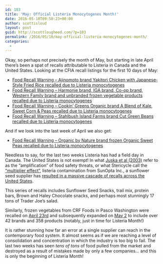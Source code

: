 ```yaml
---
id: 103
title: 'May: Official Listeria Monocytogenes Month!'
date: 2016-05-10T09:50:23+00:00
author: scottisloud
layout: post
guid: http://scottlougheed.com/?p=103
permalink: /2016/05/10/may-official-listeria-monocytogenes-month/
categories:
  - 
---
```

Okay, so perhaps not precisely the month of May, but starting in late April there&#8217;s been a spat of recalls attributable to Listeria in Canada and the United States. Looking at the CFIA recall listings for the first 10 days of May:

  * [Food Recall Warning &#8211; Ajinomoto brand Yakitori Chicken with Japanese-Style Fried Rice recalled due to Listeria monocytogenes](http://www.inspection.gc.ca/about-the-cfia/newsroom/food-recall-warnings/complete-listing/2016-05-09b/eng/1462850202306/1462850205064)
  * [Food Recall Warning &#8211; Harmonie brand, IGA brand, Co-op brand, Western Family brand and unbranded frozen vegetable products recalled due to Listeria monocytogenes](http://www.inspection.gc.ca/about-the-cfia/newsroom/food-recall-warnings/complete-listing/2016-05-07/eng/1462667105675/1462667109404)
  * [Food Recall Warning &#8211; Cookin&#8217; Greens Organic brand A Blend of Kale, Sweet Corn & Peas recalled due to Listeria monocytogenes](http://www.inspection.gc.ca/about-the-cfia/newsroom/food-recall-warnings/complete-listing/2016-05-06/eng/1462587217154/1462587221070)
  * [Food Recall Warning &#8211; Stahlbush Island Farms brand Cut Green Beans recalled due to Listeria monocytogenes](http://www.inspection.gc.ca/about-the-cfia/newsroom/food-recall-warnings/complete-listing/2016-05-06/eng/1462593110816/1462593113719)

And if we look into the last week of April we also get:

  * [Food Recall Warning &#8211; Organic by Nature brand frozen Organic Sweet Peas recalled due to Listeria monocytogenes](http://www.inspection.gc.ca/about-the-cfia/newsroom/food-recall-warnings/complete-listing/2016-04-23e/eng/1461458494788/1461458498163) 

Needless to say, for the last two weeks Listeria has had a field day in Canada. The United States is not exempt! In what [Juska et al (2003)](http://link.springer.com/article/10.1023%2FA%3A1022416727626) refer to as the &#8220;amplification&#8221; of food safety threats, or what Stericycle call the [&#8220;multiplier effect&#8221;](http://www.stericycleexpertsolutions.com/multiplier-effect-strikes/), listeria contamination from SunOpta Inc., a sunflower seed supplier has [resulted in a massive cascade of recalls across the United States](http://www.foodsafetynews.com/2016/05/sunflower-seed-listeria-threat-causes-recalls-of-salad-trail-mix/).
  
This series of recalls includes Sunflower Seed Snacks, trail mix, protein bars, Brown and Haley Chocolate snacks, and perhaps most stunningly 17 tons of Trader Joe&#8217;s salad.

Similarly, frozen vegetables from CRF Foods in Pasco Washington were recalled on [April 23rd](http://www.fda.gov/Safety/Recalls/ucm497297.htm) and subsequently expanded on [May 2](http://www.fda.gov/Safety/Recalls/ucm498841.htm) to include over 42 brands and 358 products (notably, just in time for Listeria Month!)

It is rather stunning how far an error at a single supplier can reach in the contemporary food system. It almost seems as if we are reaching a level of consolidation and concentration in which the industry is too big to fail. The last two weeks has seen _tens of tons_ of food pulled from the market and destroyed as a result of mistakes made by only a few companies&#8230; and this is only the beginning of Listeria Month!